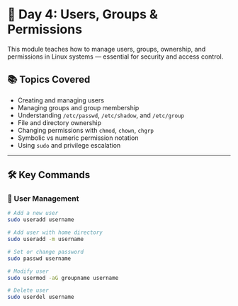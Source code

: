 # 🔐 Day 4: Users, Groups & Permissions

This module teaches how to manage users, groups, ownership, and permissions in Linux systems — essential for security and access control.

## 📚 Topics Covered

- Creating and managing users
- Managing groups and group membership
- Understanding `/etc/passwd`, `/etc/shadow`, and `/etc/group`
- File and directory ownership
- Changing permissions with `chmod`, `chown`, `chgrp`
- Symbolic vs numeric permission notation
- Using `sudo` and privilege escalation

---

## 🛠️ Key Commands

### 👤 User Management

```bash
# Add a new user
sudo useradd username

# Add user with home directory
sudo useradd -m username

# Set or change password
sudo passwd username

# Modify user
sudo usermod -aG groupname username

# Delete user
sudo userdel username
